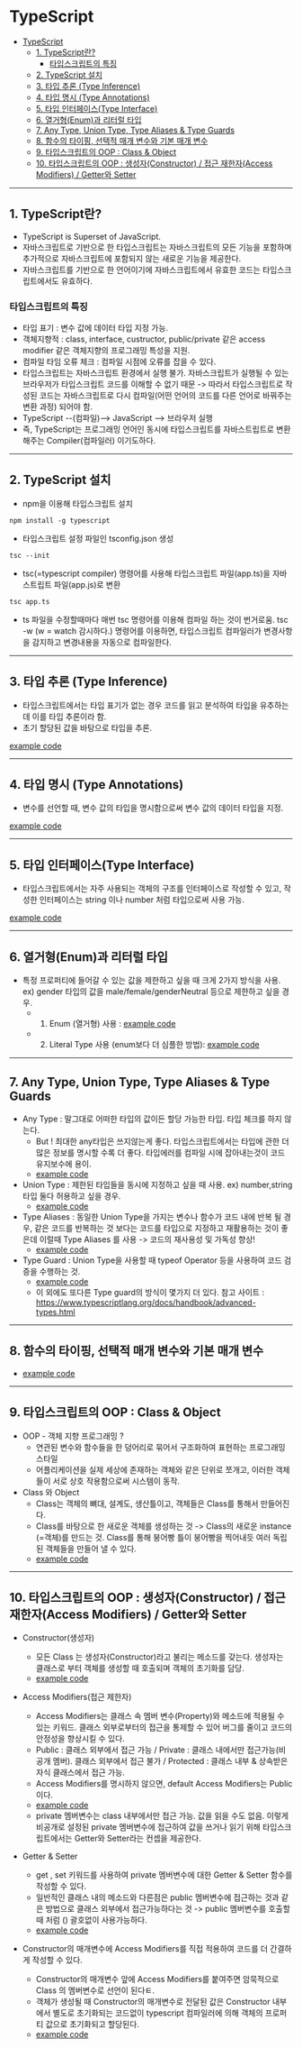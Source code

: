 # TypeScript

- [TypeScript](#typescript)
  - [1. TypeScript란?](#1-typescript란)
    - [타입스크립트의 특징](#타입스크립트의-특징)
  - [2. TypeScript 설치](#2-typescript-설치)
  - [3. 타입 추론 (Type Inference)](#3-타입-추론-type-inference)
  - [4. 타입 명시 (Type Annotations)](#4-타입-명시-type-annotations)
  - [5. 타입 인터페이스(Type Interface)](#5-타입-인터페이스type-interface)
  - [6. 열거형(Enum)과 리터럴 타입](#6-열거형enum과-리터럴-타입)
  - [7. Any Type, Union Type, Type Aliases & Type Guards](#7-any-type-union-type-type-aliases--type-guards)
  - [8. 함수의 타이핑, 선택적 매개 변수와 기본 매개 변수](#8-함수의-타이핑-선택적-매개-변수와-기본-매개-변수)
  - [9. 타입스크립트의 OOP : Class & Object](#9-타입스크립트의-oop--class--object)
  - [10. 타입스크립트의 OOP : 생성자(Constructor) / 접근 재한자(Access Modifiers) / Getter와 Setter](#10-타입스크립트의-oop--생성자constructor--접근-재한자access-modifiers--getter와-setter)

---

## 1. TypeScript란?

- TypeScript is Superset of JavaScript.
- 자바스크립트로 기반으로 한 타입스크립트는 자바스크립트의 모든 기능을 포함하며 추가적으로 자바스크립트에 포함되지 않는 새로운 기능을 제공한다.
- 자바스크립트를 기반으로 한 언어이기에 자바스크립트에서 유효한 코드는 타입스크립트에서도 유효하다.

### 타입스크립트의 특징

- 타입 표기 : 변수 값에 데이터 타입 지정 가능.
- 객체지향적 : class, interface, custructor, public/private 같은 access modifier 같은 객체지향의 프로그래밍
  특성을 지원.
- 컴파일 타임 오류 체크 : 컴파일 시점에 오류를 잡을 수 있다.
- 타입스크립트는 자바스크립트 환경에서 실행 불가. 자바스크립트가 실행될 수 있는 브라우저가 타입스크립트 코드를 이해할 수 없기 때문 -> 따라서 타입스크립트로 작성된 코드는 자바스크립트로 다시 컴파일(어떤 언어의 코드를 다른 언어로 바꿔주는 변환 과정) 되어야 함.
- TypeScript --(컴파일)--> JavaScript --> 브라우저 실행
- 즉, TypeScript는 프로그래밍 언어인 동시에 타입스크립트를 자바스트립트로 변환해주는 Compiler(컴파일러) 이기도하다.

---

## 2. TypeScript 설치

- npm을 이용해 타입스크립트 설치

```
npm install -g typescript
```

- 타입스크립트 설정 파일인 tsconfig.json 생성

```
tsc --init
```

- tsc(=typescript compiler) 명령어를 사용해 타입스크립트 파일(app.ts)을 자바스트립트 파일(app.js)로 변환

```
tsc app.ts
```

- ts 파일을 수정할때마다 매번 tsc 명령어를 이용해 컴파일 하는 것이 번거로움.
  tsc -w (w = watch 감시하다.) 명령어를 이용하면, 타입스크립트 컴파일러가 변경사항을 감지하고 변경내용을 자동으로 컴파일한다.

---

## 3. 타입 추론 (Type Inference)

- 타입스크립트에서는 타입 표기가 없는 경우 코드를 읽고 분석하여 타입을 유추하는 데 이를 타입 추론이라 함.
- 초기 할당된 값을 바탕으로 타입을 추론.

[example code](01_type_inference.ts)

---

## 4. 타입 명시 (Type Annotations)

- 변수를 선언할 때, 변수 값의 타입을 명시함으로써 변수 값의 데이터 타입을 지정.

[example code](02_type_annotations.ts)

---

## 5. 타입 인터페이스(Type Interface)

- 타입스크립트에서는 자주 사용되는 객체의 구조를 인터페이스로 작성할 수 있고, 작성한 인터페이스는 string 이나 number 처럼 타입으로써 사용 가능.

[example code](03_type_interface.ts)

---

## 6. 열거형(Enum)과 리터럴 타입

- 특정 프로퍼티에 들어갈 수 있는 값을 제한하고 싶을 때 크게 2가지 방식을 사용. ex) gender 타입의 값을 male/female/genderNeutral 등으로 제한하고 싶을 경우.
  - 1. Enum (열거형) 사용 : [example code](04-1_enum.ts)
  - 2. Literal Type 사용 (enum보다 더 심플한 방법): [example code](04-2_literal_type.ts)

---

## 7. Any Type, Union Type, Type Aliases & Type Guards

- Any Type : 말그대로 어떠한 타입의 값이든 할당 가능한 타입. 타입 체크를 하지 않는다.
  - But ! 최대한 any타입은 쓰지않는게 좋다.
    타입스크립트에서는 타입에 관한 더 많은 정보를 명시할 수록 더 좋다.
    타입에러를 컴파일 시에 잡아내는것이 코드 유지보수에 용이.
  - [example code](05_any_type.ts)
- Union Type : 제한된 타입들을 동시에 지정하고 싶을 때 사용. ex) number,string 타입 둘다 허용하고 싶을 경우.
  - [example code](06_union_type.ts)
- Type Aliases : 동일한 Union Type을 가지는 변수나 함수가 코드 내에 반복 될 경우, 같은 코드를 반복하는 것 보다는 코드를 타입으로 지정하고 재활용하는 것이 좋은데 이럴때 Type Aliases 를 사용 -> 코드의 재사용성 및 가독성 향상!
  - [example code](07_type_aliases.ts)
- Type Guard : Union Type을 사용할 때 typeof Operator 등을 사용하여 코드 검증을 수행하는 것.
  - [example code](08_type_guard.ts)
  - 이 외에도 또다른 Type guard의 방식이 몇가지 더 있다. 참고 사이트 : https://www.typescriptlang.org/docs/handbook/advanced-types.html

---

## 8. 함수의 타이핑, 선택적 매개 변수와 기본 매개 변수

- [example code](09_function.ts)

---

## 9. 타입스크립트의 OOP : Class & Object

- OOP - 객체 지향 프로그래밍 ?
  - 연관된 변수와 함수들을 한 덩어리로 묶어서 구조화하여 표현하는 프로그래밍 스타일
  - 어플리케이션을 실제 세상에 존재하는 객체와 같은 단위로 쪼개고, 이러한 객체들이 서로 상호 작용함으로써 시스템이 동작.
- Class 와 Object
  - Class는 객체의 뼈대, 설계도, 생산틀이고, 객체들은 Class를 통해서 만들어진다.
  - Class를 바탕으로 한 새로운 객체를 생성하는 것 -> Class의 새로운 instance (=객체)를 만드는 것.
    Class를 통해 붕어빵 틀이 붕어빵을 찍어내듯 여러 독립된 객체들을 만들어 낼 수 있다.
  - [example code](10_class_and_object.ts)

---

## 10. 타입스크립트의 OOP : 생성자(Constructor) / 접근 재한자(Access Modifiers) / Getter와 Setter

- Constructor(생성자)
  - 모든 Class 는 생성자(Constructor)라고 불리는 메소드를 갖는다. 생성자는 클래스로 부터 객체를 생성할 때 호출되며 객체의 초기화를 담당.
  - [example code](11_constructor.ts)
- Access Modifiers(접근 제한자)

  - Access Modifiers는 클래스 속 멤버 변수(Property)와 메소드에 적용될 수 있는 키워드. 클래스 외부로부터의 접근을 통제할 수 있어 버그를 줄이고 코드의 안정성을 향상시킬 수 있다.
  - Public : 클래스 외부에서 접근 가능 / Private : 클래스 내에서만 접근가능(비공개 멤버). 클래스 외부에서 접근 불가 / Protected : 클래스 내부 & 상속받은 자식 클래스에서 접근 가능.
  - Access Modifiers를 명시하지 않으면, default Access Modifiers는 Public 이다.
  - [example code](12_access_modifiers.ts)
  - private 멤버변수는 class 내부에서만 접근 가능. 값을 읽을 수도 없음. 이렇게 비공개로 설정된 private 멤버변수에 접근하여 값을 쓰거나 읽기 위해 타입스크립트에서는 Getter와 Setter라는 컨셉을 제공한다.

- Getter & Setter

  - get , set 키워드를 사용하여 private 멤버변수에 대한 Getter & Setter 함수를 작성할 수 있다.
  - 일반적인 클래스 내의 메소드와 다른점은 public 멤버변수에 접근하는 것과 같은 방법으로 클래스 외부에서 접근가능하다는 것 -> public 멤버변수를 호출할 때 처럼 () 괄호없이 사용가능하다.
  - [example code](13_getter_setter.ts)

- Constructor의 매개변수에 Access Modifiers를 직접 적용하여 코드를 더 간결하게 작성할 수 있다.
  - Constructor의 매개변수 앞에 Access Modifiers를 붙여주면 암묵적으로 Class 의 멤버변수로 선언이 된다ㅌ.
  - 객체가 생성될 때 Constructor의 매개변수로 전달된 값은 Constructor 내부에서 별도로 초기화되는 코드없이 typescript 컴파일러에 의해 객체의 프로퍼티 값으로 초기화되고 할당된다.
  - [example code](14_constructor_with_access_modifiers.ts)
